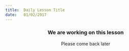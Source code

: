 ```yaml
---
title:  Daily Lesson Title
date:   01/02/2017
---
```


### <center>We are working on this lesson</center>
<center>Please come back later</center>